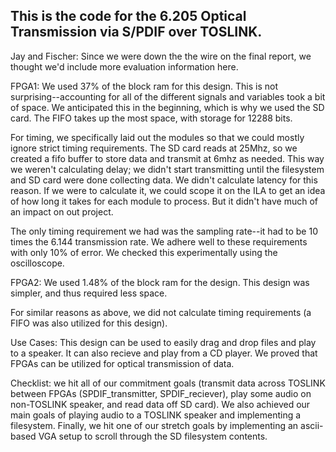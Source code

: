 ## This is the code for the 6.205 Optical Transmission via S/PDIF over TOSLINK. 

Jay and Fischer: Since we were down the the wire on the final report, we thought we'd include more evaluation information here.

FPGA1: We used 37% of the block ram for this design. This is not surprising--accounting for all of the different signals and variables took a bit of space. We anticipated this in the beginning, which is why we used the SD card. The FIFO takes up the most space, with storage for 12288 bits. 

For timing, we specifically laid out the modules so that we could mostly ignore strict timing requirements. The SD card reads at 25Mhz, so we created a fifo buffer to store data and transmit at 6mhz as needed. This way we weren't calculating delay; we didn't start transmitting until the filesystem and SD card were done collecting data. We didn't calculate latency for this reason. If we were to calculate it, we could scope it on the ILA to get an idea of how long it takes for each module to process. But it didn't have much of an impact on out project. 

The only timing requirement we had was the sampling rate--it had to be 10 times the 6.144 transmission rate. We adhere well to these requirements with only 10% of error. We checked this experimentally using the oscilloscope. 

FPGA2: We used 1.48% of the block ram for the design. This design was simpler, and thus required less space. 

For similar reasons as above, we did not calculate timing requirements (a FIFO was also utilized for this design). 

Use Cases: This design can be used to easily drag and drop files and play to a speaker. It can also recieve and play from a CD player. We proved that FPGAs can be utilized for optical transmission of data. 

Checklist: we hit all of our commitment goals (transmit data across TOSLINK between FPGAs (SPDIF_transmitter, SPDIF_reciever), play some audio on non-TOSLINK speaker, and read data off SD card). We also achieved our main goals of playing audio to a TOSLINK speaker and implementing a filesystem. Finally, we hit one of our stretch goals by implementing an ascii-based VGA setup to scroll through the SD filesystem contents. 

